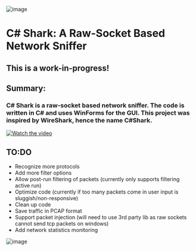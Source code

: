 ![image](https://github.com/caleb1000/CShark/assets/30327564/13eace11-62ec-4655-ac38-128508d8def1)
# C# Shark: A Raw-Socket Based Network Sniffer
## This is a work-in-progress!
## Summary:
### C# Shark is a raw-socket based network sniffer. The code is written in C# and uses WinForms for the GUI. This project was inspired by WireShark, hence the name C#Shark.
[![Watch the video](![CSHARKYOUTUBE](https://github.com/caleb1000/CShark/assets/30327564/c8ce5dd8-2521-4241-a778-f33095e2c611))]([https://youtu.be/vt5fpE0bzSY](https://www.youtube.com/watch?v=K4bObd_8Qvc))
## TO:DO
* Recognize more protocols
* Add more filter options
* Allow post-run filtering of packets (currently only supports filtering active run)
* Optimize code (currently if too many packets come in user input is sluggish/non-responsive)
* Clean up code
* Save traffic in PCAP format
* Support packet injection (will need to use 3rd party lib as raw sockets cannot send tcp packets on windows)
* Add network statistics monitoring
  
![image](https://github.com/caleb1000/CShark/assets/30327564/601665d3-2d20-4fb8-8e82-c51e99c0bf7b)

  


